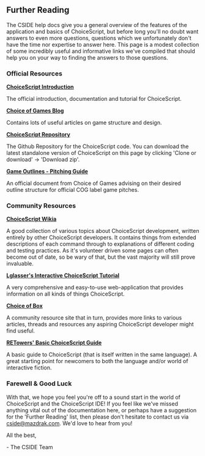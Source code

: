 ## Further Reading

The CSIDE help docs give you a general overview of the features of the application and basics of ChoiceScript, but before long you'll no doubt want answers to even more questions, questions which we unfortunately don't have the time nor expertise to answer here. This page is a
modest collection of some incredibly useful and informative links we've compiled that should help you on your way to finding the answers to those questions.


### Official Resources

**[ChoiceScript Introduction](https://www.choiceofgames.com/make-your-own-games/choicescript-intro/ "Choice of Games - Choicescript Introduction")**

The official introduction, documentation and tutorial for ChoiceScript.

**[Choice of Games Blog](https://www.choiceofgames.com/blog/ "Choice of Games - Blog")**

Contains lots of useful articles on game structure and design.

**[ChoiceScript Repository](https://www.github.com/dfabulich/choicescript "Github - Choicescript")**

The Github Repository for the ChoiceScript code. You can download the latest standalone version of ChoiceScript on this page by clicking 'Clone or download' -> 'Download zip'.

**[Game Outlines - Pitching Guide](https://docs.google.com/document/d/1D0tAZeLkjTz54a54KxI1EYNO96IpduYE9coLgPkxs98/edit?pref=2&pli=1 "Writing for Choice of Games - Game Outlines")**

An official document from Choice of Games advising on their desired outline structure for official COG label game pitches. 

### Community Resources

**[ChoiceScript Wikia](http://choicescriptdev.wikia.com/wiki/ChoiceScript_Wiki "ChoiceScriptDev Wikia")**

A good collection of various topics about ChoiceScript development, written entirely by other ChoiceScript developers. It contains things from extended descriptions of each command through to explanations of different coding and
testing practices. As it's volunteer driven some pages can often become out of date, so be wary of that, but the vast majority will still prove invaluable.

**[Lglasser's Interactive ChoiceScript Tutorial](http://www.maderealstories.com/games/ChoiceScriptTutorial.html "Lglasser's Choicescript Tutorial")**

A very comprehensive and easy-to-use web-application that provides information on all kinds of things ChoiceScript.

**[Choice of Box](http://choiceofbox.com "Choice of Box")**

A community resource site that in turn, provides more links to various articles, threads and resources any aspiring ChoiceScript developer might find useful.

**[RETowers' Basic ChoiceScript Guide](https://dl.dropboxusercontent.com/u/45314691/CSGuide.html "RETowers' ChoiceScript Guide")**

A basic guide to ChoiceScript (that is itself written in the same language). A great starting point for newcomers to both the language and/or world of interactive fiction.

### Farewell & Good Luck

With that, we hope you feel you're off to a sound start in the world of ChoiceScript and the ChoiceScript IDE! If you feel like we've missed anything vital out of the documentation here, or perhaps have a suggestion for the 'Further Reading' list, then please don't hesitate to contact us via cside@mazdrak.com. We'd love to hear from you!

All the best,

 \- The CSIDE Team
